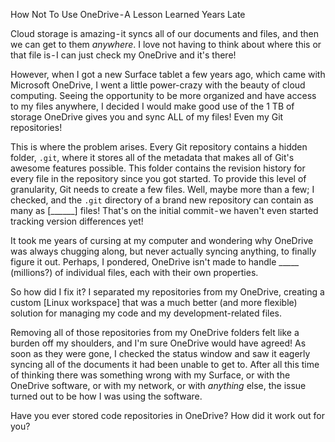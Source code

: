 How Not To Use OneDrive - A Lesson Learned Years Late

Cloud storage is amazing - it syncs all of our documents and files, and then we can get to them *anywhere*. I love not having to think about where this or that file is - I can just check my OneDrive and it's there!

However, when I got a new Surface tablet a few years ago, which came with Microsoft OneDrive, I went a little power-crazy with the beauty of cloud computing. Seeing the opportunity to be more organized and have access to my files anywhere, I decided I would make good use of the 1 TB of storage OneDrive gives you and sync ALL of my files! Even my Git repositories!

This is where the problem arises. Every Git repository contains a hidden folder, `.git`, where it stores all of the metadata that makes all of Git's awesome features possible. This folder contains the revision history for every file in the repository since you got started. To provide this level of granularity, Git needs to create a few files. Well, maybe more than a few; I checked, and the `.git` directory of a brand new repository can contain as many as [______] files! That's on the initial commit - we haven't even started tracking version differences yet!

It took me years of cursing at my computer and wondering why OneDrive was always chugging along, but never actually syncing anything, to finally figure it out. Perhaps, I pondered, OneDrive isn't made to handle _____ (millions?) of individual files, each with their own properties.

So how did I fix it? I separated my repositories from my OneDrive, creating a custom [Linux workspace] that was a much better (and more flexible) solution for managing my code and my development-related files.

Removing all of those repositories from my OneDrive folders felt like a burden off my shoulders, and I'm sure OneDrive would have agreed! As soon as they were gone, I checked the status window and saw it eagerly syncing all of the documents it had been unable to get to. After all this time of thinking there was something wrong with my Surface, or with the OneDrive software, or with my network, or with *anything* else, the issue turned out to be how I was using the software.

Have you ever stored code repositories in OneDrive? How did it work out for you?
